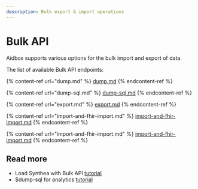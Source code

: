 ```yaml
---
description: Bulk export & import operations
---
```


# Bulk API

Aidbox supports various options for the bulk import and export of data.

The list of available Bulk API endpoints:

{% content-ref url="dump.md" %}
[dump.md](dump.md)
{% endcontent-ref %}

{% content-ref url="dump-sql.md" %}
[dump-sql.md](dump-sql.md)
{% endcontent-ref %}

{% content-ref url="export.md" %}
[export.md](export.md)
{% endcontent-ref %}

{% content-ref url="import-and-fhir-import.md" %}
[import-and-fhir-import.md](import-and-fhir-import.md)
{% endcontent-ref %}

{% content-ref url="import-and-fhir-import.md" %}
[import-and-fhir-import.md](./import-and-fhir-import.md)
{% endcontent-ref %}

## Read more

* Load Synthea with Bulk API [tutorial](../../tutorials/bulk-api-tutorials/synthea-by-bulk-api.md)
* $dump-sql for analytics [tutorial](../../tutorials/bulk-api-tutorials/dump-sql-tutorial.md)

